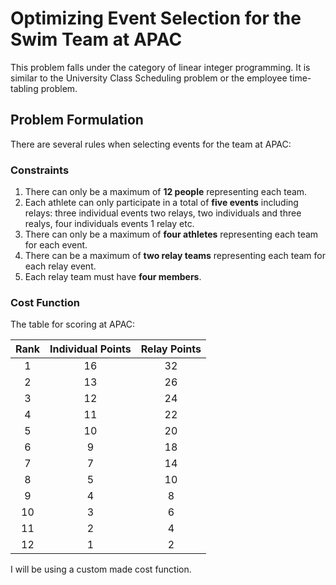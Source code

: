 # Optimizing Event Selection for the Swim Team at APAC
This problem falls under the category of linear integer programming. It is similar to the University Class Scheduling problem or the employee time-tabling problem. 
## Problem Formulation
There are several rules when selecting events for the team at APAC:

### Constraints
1. There can only be a maximum of **12 people** representing each team.
2. Each athlete can only participate in a total of **five events** including relays: three individual events two relays, two individuals and three realys, four individuals events 1 relay etc.
3. There can only be a maximum of **four athletes** representing each team for each event.
4. There can be a maximum of **two relay teams** representing each team for each relay event.
5. Each relay team must have **four members**.

### Cost Function
The table for scoring at APAC:

| Rank | Individual Points | Relay Points |
|:---:|:---:| :---:|
| 1    | 16     | 32 |
| 2    | 13     | 26 |
| 3    | 12     | 24 |
| 4    | 11     | 22 |
| 5    | 10     | 20 |
| 6    | 9      | 18 |
| 7    | 7      | 14 |
| 8    | 5      | 10 |
| 9    | 4      | 8 |
| 10   | 3      | 6 |
| 11   | 2      | 4 |
| 12   | 1      | 2 |

I will be using a custom made cost function.

